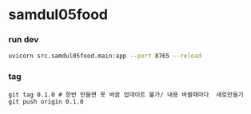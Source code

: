 # samdul05food


### run dev

```bash
uvicorn src.samdul05food.main:app --port 8765 --reload
```
### tag
```
git tag 0.1.0 # 한번 만들면 못 바꿈 업데이트 불가/ 내용 바뀔때마다  새로만들기
git push origin 0.1.0 
```


